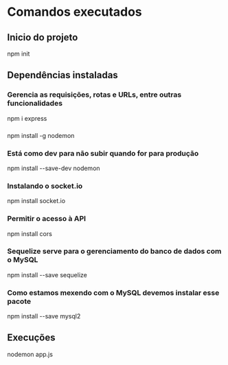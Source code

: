 # Comandos executados

## Inicio do projeto
npm init

## Dependências instaladas

### Gerencia as requisições, rotas e URLs, entre outras funcionalidades
npm i express

### 
npm install -g nodemon

### Está como dev para não subir quando for para produção
npm install --save-dev nodemon

### Instalando o socket.io
npm install socket.io

### Permitir o acesso à API
npm install cors

### Sequelize serve para o gerenciamento do banco de dados com o MySQL
npm install --save sequelize

### Como estamos mexendo com o MySQL devemos instalar esse pacote
npm install --save mysql2

## Execuções

nodemon app.js
